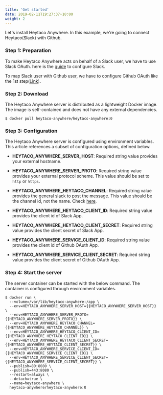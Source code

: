 ```yaml
---
title: 'Get started'
date: 2019-02-11T19:27:37+10:00
weight: 2
---
```


Let's install Heytaco Anywhere. In this example, we're going to connect Heytaco(Slack) with Github.

### Step 1: Preparation

To make Heytaco Anywhere acts on behalf of a Slack user, we have to use Slack OAuth. here is the [guide](/docs/configuration#slack) to configure Slack.

To map Slack user with Github user, we have to configure Github OAuth like the 1st step([Link](/docs/configuration#github)). 

### Step 2: Download

The Heytaco Anywhere server is distributed as a lightweight Docker image. The image is self-contained and does not have any external dependencies.

```shell
$ docker pull heytaco-anywhere/heytaco-anywhere:0
```

### Step 3: Configuration

The Heytaco Anywhere server is configured using environment variables. This article references a subset of configuration options, defined below.

* **HEYTACO_ANYWHERE_SERVER_HOST**: Required string value provides your external hostname.

* **HEYTACO_ANYWHERE_SERVER_PROTO**: Required string value provides your external protocol scheme. This value should be set to `http` or `https`. 

* **HEYTACO_ANYWHERE_HEYTACO_CHANNEL**: Required string value provides the general slack to post the message. This value should be the channel id, not the name. Check [here](https://stackoverflow.com/questions/40940327/what-is-the-simplest-way-to-find-a-slack-team-id-and-a-channel-id).

* **HEYTACO_ANYWHERE_HEYTACO_CLIENT_ID**: Required string value provides the client id of Slack App.

* **HEYTACO_ANYWHERE_HEYTACO_CLIENT_SECRET**: Required string value provides the client secret of Slack App.

* **HEYTACO_ANYWHERE_SERVICE_CLIENT_ID**: Required string value provides the client id of Github OAuth App.

* **HEYTACO_ANYWHERE_SERVICE_CLIENT_SECRET**: Required string value provides the client secret of Github OAuth App.

### Step 4: Start the server

The server container can be started with the below command. The container is configured through environment variables. 

```shell
$ docker run \
  --volume=/var/lib/heytaco-anywhere:/app \
  --env=HEYTACO_ANYWHERE_SERVER_HOST={{HEYTACO_ANYWHERE_SERVER_HOST}} \
  --env=HEYTACO_ANYWHERE_SERVER_PROTO={{HEYTACO_ANYWHERE_SERVER_PROTO}} \
  --env=HEYTACO_ANYWHERE_HEYTACO_CHANNEL={{HEYTACO_ANYWHERE_HEYTACO_CHANNEL}} \
  --env=HEYTACO_ANYWHERE_HEYTACO_CLIENT_ID={{HEYTACO_ANYWHERE_HEYTACO_CLIENT_ID}} \
  --env=HEYTACO_ANYWHERE_HEYTACO_CLIENT_SECRET={{HEYTACO_ANYWHERE_HEYTACO_CLIENT_SECRET}} \
  --env=HEYTACO_ANYWHERE_SERVICE_CLIENT_ID={{HEYTACO_ANYWHERE_SERVICE_CLIENT_ID}} \
  --env=HEYTACO_ANYWHERE_SERVICE_CLIENT_SECRET={{HEYTACO_ANYWHERE_SERVICE_CLIENT_SECRET}} \
  --publish=80:8080 \
  --publish=443:8080 \
  --restart=always \
  --detach=true \
  --name=heytaco-anywhere \
  heytaco-anywhere/heytaco-anywhere:0
```

